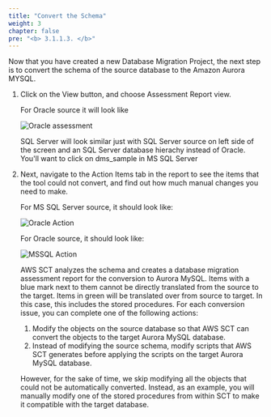 ```yaml
---
title: "Convert the Schema"
weight: 3
chapter: false
pre: "<b> 3.1.1.3. </b>"
---
```


Now that you have created a new Database Migration Project, the next step is to convert the schema of the source database to the Amazon Aurora MYSQL.

1. Click on the View button, and choose Assessment Report view.

    For Oracle source it will look like

    ![Oracle assessment](/images/3/1/1/3/0001.png?width=80pc)

    SQL Server will look similar just with SQL Server source on left side of the screen and an SQL Server database hierachy instead of Oracle. You'll want to click on dms_sample in MS SQL Server

1. Next, navigate to the Action Items tab in the report to see the items that the tool could not convert, and find out how much manual changes you need to make.

    For MS SQL Server source, it should look like:

    ![Oracle Action](/images/3/1/1/3/0002.png?width=80pc)

    For Oracle source, it should look like:

    ![MSSQL Action](/images/3/1/1/3/0003.png?width=80pc)

    AWS SCT analyzes the schema and creates a database migration assessment report for the conversion to Aurora MySQL. Items with a blue mark next to them cannot be directly translated from the source to the target. Items in green will be translated over from source to target. In this case, this includes the stored procedures. For each conversion issue, you can complete one of the following actions:

    1. Modify the objects on the source database so that AWS SCT can convert the objects to the target Aurora MySQL database.
    2. Instead of modifying the source schema, modify scripts that AWS SCT generates before applying the scripts on the target Aurora MySQL database.

    However, for the sake of time, we skip modifying all the objects that could not be automatically converted. Instead, as an example, you will manually modify one of the stored procedures from within SCT to make it compatible with the target database.